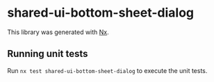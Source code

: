 # shared-ui-bottom-sheet-dialog

This library was generated with [Nx](https://nx.dev).

## Running unit tests

Run `nx test shared-ui-bottom-sheet-dialog` to execute the unit tests.

